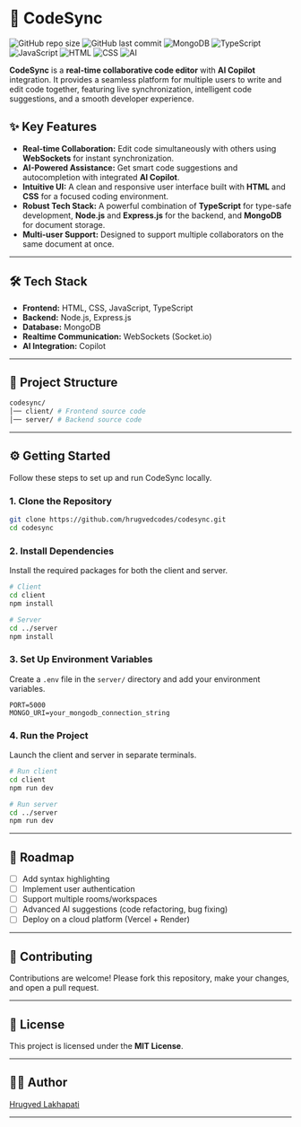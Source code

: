 # 🚀 CodeSync
![GitHub repo size](https://img.shields.io/github/repo-size/hrugvedcodes/codesync?color=blue)
![GitHub last commit](https://img.shields.io/github/last-commit/hrugvedcodes/codesync?color=green)
![MongoDB](https://img.shields.io/badge/Database-MongoDB-green?logo=mongodb)
![TypeScript](https://img.shields.io/badge/Language-TypeScript-blue?logo=typescript)
![JavaScript](https://img.shields.io/badge/Language-JavaScript-yellow?logo=javascript)
![HTML](https://img.shields.io/badge/Frontend-HTML-orange?logo=html5)
![CSS](https://img.shields.io/badge/Frontend-CSS-blue?logo=css3)
![AI](https://img.shields.io/badge/AI-Copilot-purple?logo=openai)

**CodeSync** is a **real-time collaborative code editor** with **AI Copilot** integration. It provides a seamless platform for multiple users to write and edit code together, featuring live synchronization, intelligent code suggestions, and a smooth developer experience.


## ✨ Key Features

  - **Real-time Collaboration:** Edit code simultaneously with others using **WebSockets** for instant synchronization.
  - **AI-Powered Assistance:** Get smart code suggestions and autocompletion with integrated **AI Copilot**.
  - **Intuitive UI:** A clean and responsive user interface built with **HTML** and **CSS** for a focused coding environment.
  - **Robust Tech Stack:** A powerful combination of **TypeScript** for type-safe development, **Node.js** and **Express.js** for the backend, and **MongoDB** for document storage.
  - **Multi-user Support:** Designed to support multiple collaborators on the same document at once.

-----

## 🛠️ Tech Stack

  - **Frontend:** HTML, CSS, JavaScript, TypeScript
  - **Backend:** Node.js, Express.js
  - **Database:** MongoDB
  - **Realtime Communication:** WebSockets (Socket.io)
  - **AI Integration:** Copilot

-----

## 📂 Project Structure

```bash
codesync/
│── client/ # Frontend source code
│── server/ # Backend source code
```

-----

## ⚙️ Getting Started

Follow these steps to set up and run CodeSync locally.

### 1\. Clone the Repository

```bash
git clone https://github.com/hrugvedcodes/codesync.git
cd codesync
```

### 2\. Install Dependencies

Install the required packages for both the client and server.

```bash
# Client
cd client
npm install

# Server
cd ../server
npm install
```

### 3\. Set Up Environment Variables

Create a `.env` file in the `server/` directory and add your environment variables.

```env
PORT=5000
MONGO_URI=your_mongodb_connection_string
```

### 4\. Run the Project

Launch the client and server in separate terminals.

```bash
# Run client
cd client
npm run dev

# Run server
cd ../server
npm run dev
```

-----

## 📌 Roadmap

  - [ ] Add syntax highlighting
  - [ ] Implement user authentication
  - [ ] Support multiple rooms/workspaces
  - [ ] Advanced AI suggestions (code refactoring, bug fixing)
  - [ ] Deploy on a cloud platform (Vercel + Render)

-----

## 🤝 Contributing

Contributions are welcome\! Please fork this repository, make your changes, and open a pull request.

-----

## 📄 License

This project is licensed under the **MIT License**.

-----

## 👨‍💻 Author

[Hrugved Lakhapati](https://www.google.com/search?q=https://github.com/hrugvedcodes)

-----
